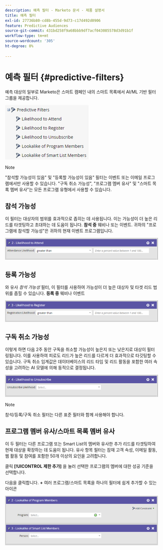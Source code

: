 ```yaml
---
description: 예측 필터 - Marketo 문서 - 제품 설명서
title: 예측 필터
exl-id: 27736b80-cd8b-455d-9d73-c17d492d0906
feature: Predictive Audiences
source-git-commit: 431bd258f9a68bbb9df7acf043085578d3d91b1f
workflow-type: tm+mt
source-wordcount: '305'
ht-degree: 0%

---
```


# 예측 필터 {#predictive-filters}

예측 대상의 일부로 Marketo은 스마트 캠페인 내의 스마트 목록에서 AI/ML 기반 필터 그룹을 제공합니다.

![이미지 1](assets/predictive-filters-1.png)

>[!NOTE]
>
>&quot;참석할 가능성이 있음&quot; 및 &quot;등록할 가능성이 있음&quot; 필터는 이벤트 또는 이메일 프로그램에서만 사용할 수 있습니다. &quot;구독 취소 가능성&quot;, &quot;프로그램 멤버 유사&quot; 및 &quot;스마트 목록 멤버 유사&quot;는 모든 프로그램 유형에서 사용할 수 있습니다.

## 참석 가능성

이 필터는 대상자의 범위를 효과적으로 좁히는 데 사용됩니다. 이는 가능성이 더 높은 리드를 타겟팅하고 초대하는 데 도움이 됩니다. **참석 중** 웨비나 또는 이벤트. 귀하의 &quot;프로그램에 참석할 가능성&quot;은 귀하의 현재 이벤트 프로그램입니다.

![이미지 2](assets/predictive-filters-2.png)

## 등록 가능성

와 유사 _참석 가능성_ 필터, 이 필터를 사용하여 가능성이 더 높은 대상자 및 타겟 리드 범위를 좁힐 수 있습니다. **등록 중** 웨비나 이벤트

![이미지 3](assets/predictive-filters-3.png)

## 구독 취소 가능성

이렇게 하면 다음 2주 동안 구독을 취소할 가능성이 높은지 또는 낮은지로 대상이 필터링됩니다. 이를 사용하여 피로도 리드가 높은 리드를 다르게 더 효과적으로 타깃팅할 수 있습니다. 구독 취소 임계값은 데이터베이스의 리드 타임 및 리드 활동을 포함한 여러 속성을 고려하는 AI 모델에 의해 동적으로 결정됩니다.

![이미지 4](assets/predictive-filters-4.png)

>[!NOTE]
>
>참석/등록/구독 취소 필터는 다른 표준 필터와 함께 사용해야 합니다.

## 프로그램 멤버 유사/스마트 목록 멤버 유사

이 두 필터는 다른 프로그램 또는 Smart List의 멤버와 유사한 추가 리드를 타겟팅하여 현재 대상을 확장하는 데 도움이 됩니다. 유사 항목 필터는 잠재 고객 속성, 이메일 활동, 웹 활동 및 참여를 포함한 50개 이상의 요인을 고려합니다.

클릭 **[!UICONTROL 제한 추가]** 을 눌러 선택한 프로그램의 멤버에 대한 성공 기준을 선택합니다.

다음을 클릭합니다. **+** 여러 프로그램/스마트 목록을 하나의 필터에 쉽게 추가할 수 있는 아이콘

![이미지 5](assets/predictive-filters-5.png)
